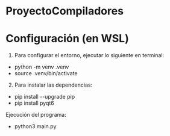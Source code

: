 # ProyectoCompiladores

# Configuración (en WSL)

1. Para configurar el entorno, ejecutar lo siguiente en terminal:
- python -m venv .venv
- source .venv/bin/activate


2. Para instalar las dependencias:
- pip install --upgrade pip
- pip install pyqt6

Ejecución del programa: 
- python3 main.py
